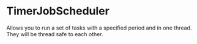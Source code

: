 # TimerJobScheduler
Allows you to run a set of tasks with a specified period and in one thread. They will be thread safe to each other.
